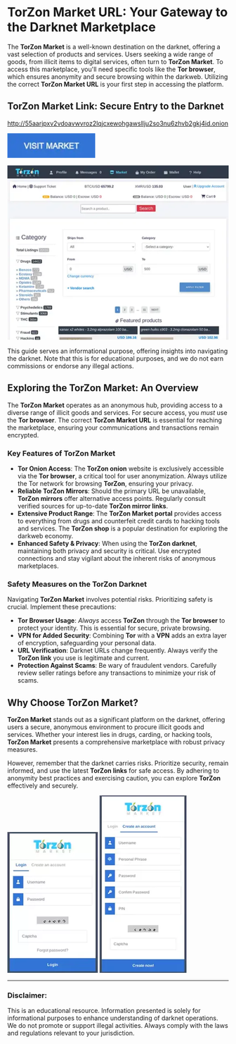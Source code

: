 # TorZon Market URL: Your Gateway to the Darknet Marketplace

The **TorZon Market** is a well-known destination on the darknet, offering a vast selection of products and services. Users seeking a wide range of goods, from illicit items to digital services, often turn to **TorZon Market**. To access this marketplace, you'll need specific tools like the **Tor browser**, which ensures anonymity and secure browsing within the darkweb. Utilizing the correct **TorZon Market URL** is your first step in accessing the platform.

## TorZon Market Link: Secure Entry to the Darknet

http://55aarjpxv2vdoavwvroz2lqjcxewohgawsllju2so3nu6zhvb2gkj4id.onion

[<img src="/shared/paste.webp" width="200">](http://55aarjpxv2vdoavwvroz2lqjcxewohgawsllju2so3nu6zhvb2gkj4id.onion)

<a href="http://55aarjpxv2vdoavwvroz2lqjcxewohgawsllju2so3nu6zhvb2gkj4id.onion"><img src="/shared/perspective.webp" alt="TorZon Market URL" style="max-width: 100%;"></a>

This guide serves an informational purpose, offering insights into navigating the darknet. Note that this is for educational purposes, and we do not earn commissions or endorse any illegal actions.

## Exploring the TorZon Market: An Overview

The **TorZon Market** operates as an anonymous hub, providing access to a diverse range of illicit goods and services. For secure access, you *must* use the **Tor browser**. The correct **TorZon Market URL** is essential for reaching the marketplace, ensuring your communications and transactions remain encrypted.

### Key Features of TorZon Market

-   **Tor Onion Access**: The **TorZon onion** website is exclusively accessible via the **Tor browser**, a critical tool for user anonymization. Always utilize the Tor network for browsing **TorZon**, ensuring your privacy.
-   **Reliable TorZon Mirrors**: Should the primary URL be unavailable, **TorZon mirrors** offer alternative access points. Regularly consult verified sources for up-to-date **TorZon mirror links**.
-   **Extensive Product Range**: The **TorZon Market portal** provides access to everything from drugs and counterfeit credit cards to hacking tools and services. The **TorZon shop** is a popular destination for exploring the darkweb economy.
-   **Enhanced Safety & Privacy**: When using the **TorZon darknet**, maintaining both privacy and security is critical. Use encrypted connections and stay vigilant about the inherent risks of anonymous marketplaces.

### Safety Measures on the TorZon Darknet

Navigating **TorZon Market** involves potential risks. Prioritizing safety is crucial. Implement these precautions:

-   **Tor Browser Usage**: *Always* access **TorZon** through the **Tor browser** to protect your identity. This is essential for secure, private browsing.
-   **VPN for Added Security**: Combining **Tor** with a **VPN** adds an extra layer of encryption, safeguarding your personal data.
-   **URL Verification**: Darknet URLs change frequently. Always verify the **TorZon link** you use is legitimate and current.
-   **Protection Against Scams**: Be wary of fraudulent vendors. Carefully review seller ratings before any transactions to minimize your risk of scams.

## Why Choose TorZon Market?

**TorZon Market** stands out as a significant platform on the darknet, offering users a secure, anonymous environment to procure illicit goods and services. Whether your interest lies in drugs, carding, or hacking tools, **TorZon Market** presents a comprehensive marketplace with robust privacy measures.

However, remember that the darknet carries risks. Prioritize security, remain informed, and use the latest **TorZon links** for safe access. By adhering to anonymity best practices and exercising caution, you can explore **TorZon** effectively and securely.

<a href="http://55aarjpxv2vdoavwvroz2lqjcxewohgawsllju2so3nu6zhvb2gkj4id.onion"><img src="/shared/progress.webp" alt="TorZon Market Login" style="max-width: 100%;"></a>
<a href="http://55aarjpxv2vdoavwvroz2lqjcxewohgawsllju2so3nu6zhvb2gkj4id.onion"><img src="/shared/shortcut.webp" alt="TorZon Market Register" style="max-width: 100%;"></a>

---

### Disclaimer:

This is an educational resource. Information presented is solely for informational purposes to enhance understanding of darknet operations. We do not promote or support illegal activities. Always comply with the laws and regulations relevant to your jurisdiction.
